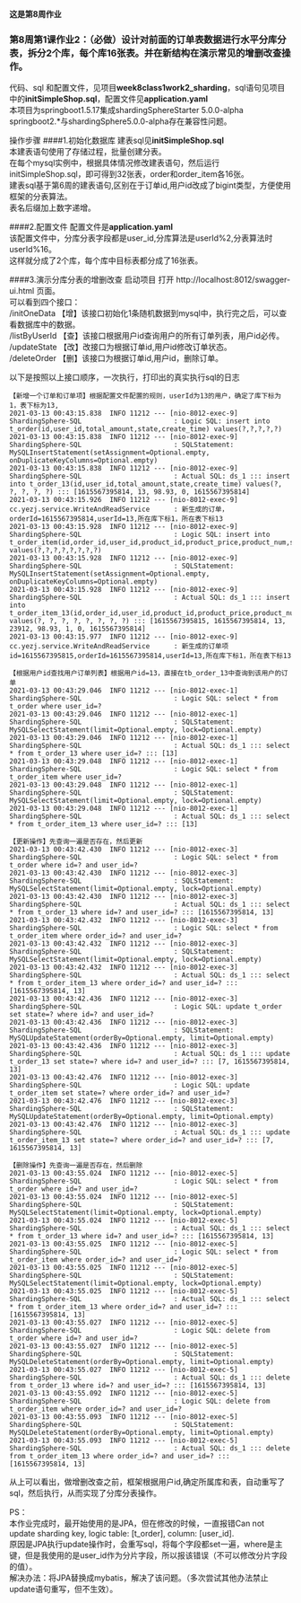 **这是第8周作业**  

### 第8周第1课作业2：（必做）设计对前面的订单表数据进行水平分库分表，拆分2个库，每个库16张表。并在新结构在演示常见的增删改查操作。
代码、sql 和配置文件，见项目**week8class1work2_sharding**，sql语句见项目中的**initSimpleShop.sql**，配置文件见**application.yaml**  
本项目为springboot1.5.17集成shardingSphereStarter 5.0.0-alpha   
springboot2.*与shardingSphere5.0.0-alpha存在兼容性问题。  


操作步骤
####1.初始化数据库
建表sql见**initSimpleShop.sql**  
本建表语句使用了存储过程，批量创建分表。  
在每个mysql实例中，根据具体情况修改建表语句，然后运行initSimpleShop.sql，即可得到32张表，order和order_item各16张。  
建表sql基于第6周的建表语句,区别在于订单id,用户id改成了bigint类型，方便使用框架的分表算法。  
表名后缀加上数字递增。  

####2.配置文件
配置文件是**application.yaml**  
该配置文件中，分库分表字段都是user_id,分库算法是userId%2,分表算法时userId%16。  
这样就分成了2个库，每个库中目标表都分成了16张表。  

####3.演示分库分表的增删改查
启动项目
打开 http://localhost:8012/swagger-ui.html 页面。  
可以看到四个接口：  
/initOneData   【增】该接口初始化1条随机数据到mysql中，执行完之后，可以查看数据库中的数据。  
/listByUserId  【查】该接口根据用户id查询用户的所有订单列表，用户id必传。  
/updateState  【改】改接口为根据订单id,用户id修改订单状态。  
/deleteOrder   【删】该接口为根据订单id,用户id，删除订单。  

以下是按照以上接口顺序，一次执行，打印出的真实执行sql的日志  
```
【新增一个订单和订单项】根据配置文件配置的规则，userId为13的用户，确定了库下标为1，表下标为13,
2021-03-13 00:43:15.838  INFO 11212 --- [nio-8012-exec-9] ShardingSphere-SQL                       : Logic SQL: insert into t_order(id,user_id,total_amount,state,create_time) values(?,?,?,?,?)
2021-03-13 00:43:15.838  INFO 11212 --- [nio-8012-exec-9] ShardingSphere-SQL                       : SQLStatement: MySQLInsertStatement(setAssignment=Optional.empty, onDuplicateKeyColumns=Optional.empty)
2021-03-13 00:43:15.838  INFO 11212 --- [nio-8012-exec-9] ShardingSphere-SQL                       : Actual SQL: ds_1 ::: insert into t_order_13(id,user_id,total_amount,state,create_time) values(?, ?, ?, ?, ?) ::: [1615567395814, 13, 98.93, 0, 1615567395814]
2021-03-13 00:43:15.926  INFO 11212 --- [nio-8012-exec-9] cc.yezj.service.WriteAndReadService      : 新生成的订单，orderId=1615567395814,userId=13,所在库下标1，所在表下标13
2021-03-13 00:43:15.928  INFO 11212 --- [nio-8012-exec-9] ShardingSphere-SQL                       : Logic SQL: insert into t_order_item(id,order_id,user_id,product_id,product_price,product_num,state,create_time) values(?,?,?,?,?,?,?,?)
2021-03-13 00:43:15.928  INFO 11212 --- [nio-8012-exec-9] ShardingSphere-SQL                       : SQLStatement: MySQLInsertStatement(setAssignment=Optional.empty, onDuplicateKeyColumns=Optional.empty)
2021-03-13 00:43:15.928  INFO 11212 --- [nio-8012-exec-9] ShardingSphere-SQL                       : Actual SQL: ds_1 ::: insert into t_order_item_13(id,order_id,user_id,product_id,product_price,product_num,state,create_time) values(?, ?, ?, ?, ?, ?, ?, ?) ::: [1615567395815, 1615567395814, 13, 23912, 98.93, 1, 0, 1615567395814]
2021-03-13 00:43:15.977  INFO 11212 --- [nio-8012-exec-9] cc.yezj.service.WriteAndReadService      : 新生成的订单项id=1615567395815,orderId=1615567395814,userId=13,所在库下标1，所在表下标13

【根据用户id查找用户订单列表】根据用户id=13，直接在tb_order_13中查询到该用户的订单
2021-03-13 00:43:29.046  INFO 11212 --- [nio-8012-exec-1] ShardingSphere-SQL                       : Logic SQL: select * from t_order where user_id=?
2021-03-13 00:43:29.046  INFO 11212 --- [nio-8012-exec-1] ShardingSphere-SQL                       : SQLStatement: MySQLSelectStatement(limit=Optional.empty, lock=Optional.empty)
2021-03-13 00:43:29.046  INFO 11212 --- [nio-8012-exec-1] ShardingSphere-SQL                       : Actual SQL: ds_1 ::: select * from t_order_13 where user_id=? ::: [13]
2021-03-13 00:43:29.048  INFO 11212 --- [nio-8012-exec-1] ShardingSphere-SQL                       : Logic SQL: select * from t_order_item where user_id=?
2021-03-13 00:43:29.048  INFO 11212 --- [nio-8012-exec-1] ShardingSphere-SQL                       : SQLStatement: MySQLSelectStatement(limit=Optional.empty, lock=Optional.empty)
2021-03-13 00:43:29.048  INFO 11212 --- [nio-8012-exec-1] ShardingSphere-SQL                       : Actual SQL: ds_1 ::: select * from t_order_item_13 where user_id=? ::: [13]

【更新操作】先查询一遍是否存在，然后更新
2021-03-13 00:43:42.430  INFO 11212 --- [nio-8012-exec-3] ShardingSphere-SQL                       : Logic SQL: select * from t_order where id=? and user_id=?
2021-03-13 00:43:42.430  INFO 11212 --- [nio-8012-exec-3] ShardingSphere-SQL                       : SQLStatement: MySQLSelectStatement(limit=Optional.empty, lock=Optional.empty)
2021-03-13 00:43:42.430  INFO 11212 --- [nio-8012-exec-3] ShardingSphere-SQL                       : Actual SQL: ds_1 ::: select * from t_order_13 where id=? and user_id=? ::: [1615567395814, 13]
2021-03-13 00:43:42.432  INFO 11212 --- [nio-8012-exec-3] ShardingSphere-SQL                       : Logic SQL: select * from t_order_item where order_id=? and user_id=?
2021-03-13 00:43:42.432  INFO 11212 --- [nio-8012-exec-3] ShardingSphere-SQL                       : SQLStatement: MySQLSelectStatement(limit=Optional.empty, lock=Optional.empty)
2021-03-13 00:43:42.432  INFO 11212 --- [nio-8012-exec-3] ShardingSphere-SQL                       : Actual SQL: ds_1 ::: select * from t_order_item_13 where order_id=? and user_id=? ::: [1615567395814, 13]
2021-03-13 00:43:42.436  INFO 11212 --- [nio-8012-exec-3] ShardingSphere-SQL                       : Logic SQL: update t_order set state=? where id=? and user_id=?
2021-03-13 00:43:42.436  INFO 11212 --- [nio-8012-exec-3] ShardingSphere-SQL                       : SQLStatement: MySQLUpdateStatement(orderBy=Optional.empty, limit=Optional.empty)
2021-03-13 00:43:42.436  INFO 11212 --- [nio-8012-exec-3] ShardingSphere-SQL                       : Actual SQL: ds_1 ::: update t_order_13 set state=? where id=? and user_id=? ::: [7, 1615567395814, 13]
2021-03-13 00:43:42.476  INFO 11212 --- [nio-8012-exec-3] ShardingSphere-SQL                       : Logic SQL: update t_order_item set state=? where order_id=? and user_id=?
2021-03-13 00:43:42.476  INFO 11212 --- [nio-8012-exec-3] ShardingSphere-SQL                       : SQLStatement: MySQLUpdateStatement(orderBy=Optional.empty, limit=Optional.empty)
2021-03-13 00:43:42.476  INFO 11212 --- [nio-8012-exec-3] ShardingSphere-SQL                       : Actual SQL: ds_1 ::: update t_order_item_13 set state=? where order_id=? and user_id=? ::: [7, 1615567395814, 13]

【删除操作】先查询一遍是否存在，然后删除
2021-03-13 00:43:55.024  INFO 11212 --- [nio-8012-exec-5] ShardingSphere-SQL                       : Logic SQL: select * from t_order where id=? and user_id=?
2021-03-13 00:43:55.024  INFO 11212 --- [nio-8012-exec-5] ShardingSphere-SQL                       : SQLStatement: MySQLSelectStatement(limit=Optional.empty, lock=Optional.empty)
2021-03-13 00:43:55.024  INFO 11212 --- [nio-8012-exec-5] ShardingSphere-SQL                       : Actual SQL: ds_1 ::: select * from t_order_13 where id=? and user_id=? ::: [1615567395814, 13]
2021-03-13 00:43:55.025  INFO 11212 --- [nio-8012-exec-5] ShardingSphere-SQL                       : Logic SQL: select * from t_order_item where order_id=? and user_id=?
2021-03-13 00:43:55.025  INFO 11212 --- [nio-8012-exec-5] ShardingSphere-SQL                       : SQLStatement: MySQLSelectStatement(limit=Optional.empty, lock=Optional.empty)
2021-03-13 00:43:55.025  INFO 11212 --- [nio-8012-exec-5] ShardingSphere-SQL                       : Actual SQL: ds_1 ::: select * from t_order_item_13 where order_id=? and user_id=? ::: [1615567395814, 13]
2021-03-13 00:43:55.027  INFO 11212 --- [nio-8012-exec-5] ShardingSphere-SQL                       : Logic SQL: delete from t_order where id=? and user_id=?
2021-03-13 00:43:55.027  INFO 11212 --- [nio-8012-exec-5] ShardingSphere-SQL                       : SQLStatement: MySQLDeleteStatement(orderBy=Optional.empty, limit=Optional.empty)
2021-03-13 00:43:55.027  INFO 11212 --- [nio-8012-exec-5] ShardingSphere-SQL                       : Actual SQL: ds_1 ::: delete from t_order_13 where id=? and user_id=? ::: [1615567395814, 13]
2021-03-13 00:43:55.092  INFO 11212 --- [nio-8012-exec-5] ShardingSphere-SQL                       : Logic SQL: delete from t_order_item where order_id=? and user_id=?
2021-03-13 00:43:55.093  INFO 11212 --- [nio-8012-exec-5] ShardingSphere-SQL                       : SQLStatement: MySQLDeleteStatement(orderBy=Optional.empty, limit=Optional.empty)
2021-03-13 00:43:55.093  INFO 11212 --- [nio-8012-exec-5] ShardingSphere-SQL                       : Actual SQL: ds_1 ::: delete from t_order_item_13 where order_id=? and user_id=? ::: [1615567395814, 13]
```
从上可以看出，做增删改查之前，框架根据用户id,确定所属库和表，自动重写了sql，然后执行，从而实现了分库分表操作。    

PS：  
本作业完成时，最开始使用的是JPA，但在修改的时候，一直报错Can not update sharding key, logic table: [t_order], column: [user_id].    
原因是JPA执行update操作时，会重写sql，将每个字段都set一遍，where是主键，但是我使用的是user_id作为分片字段，所以报该错误（不可以修改分片字段的值）。      
解决办法：将JPA替换成mybatis，解决了该问题。（多次尝试其他办法禁止update语句重写，但不生效）。       

